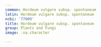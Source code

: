 ```yaml
---
common: Hordeum vulgare subsp. spontaneum
latin: Hordeum vulgare subsp. spontaneum
ncbi: '77009'
title: Hordeum vulgare subsp. spontaneum
group: Plants and Fungi
image: .na.character

---
```

